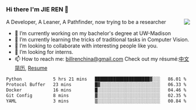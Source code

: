 ### Hi there I'm JIE REN 👋

<img align="right" src="https://github-readme-stats.vercel.app/api?username=BillRencn&show_icons=true&icon_color=0366d6&bg_color=ffffff&hide_title=true" />
A Developer, A Leaner, A Pathfinder, now trying to be a researcher

- 🔭 I’m currently working on my bachelor's degree at UW-Madison
- 🌱 I’m currently learning the tricks of traditional tasks in Computer Vision.
- 👯 I’m looking to collaborate with interesting people like you. 
- 🤔 I’m looking for interns.
- 📫 How to reach me: billrenchina@gmail.com
Check out my résumé:[中文简历](), [Resume]()

<!--START_SECTION:waka-->

```txt
Python            5 hrs 21 mins   █████████████████████▓░░░   86.01 %
Protocol Buffer   23 mins         █▓░░░░░░░░░░░░░░░░░░░░░░░   06.33 %
Docker            16 mins         █░░░░░░░░░░░░░░░░░░░░░░░░   04.46 %
Git Config        8 mins          ▓░░░░░░░░░░░░░░░░░░░░░░░░   02.35 %
YAML              3 mins          ▒░░░░░░░░░░░░░░░░░░░░░░░░   00.84 %
```

<!--END_SECTION:waka-->
